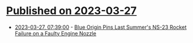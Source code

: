 # [Published on 2023-03-27](index.md)

* [2023-03-27, 07:39:00](https://soylentnews.org/article.pl?sid=23/03/25/1830205&from=rss) - [Blue Origin Pins Last Summer's NS-23 Rocket Failure on a Faulty Engine Nozzle](https://soylentnews.org/article.pl?sid=23/03/25/1830205&from=rss)
